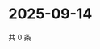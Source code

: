 # 2025-09-14

共 0 条

<!-- BEGIN ZHIHUQUESTIONS -->
<!-- 最后更新时间 Sun Sep 14 2025 11:28:00 GMT+0800 (China Standard Time) -->

<!-- END ZHIHUQUESTIONS -->
